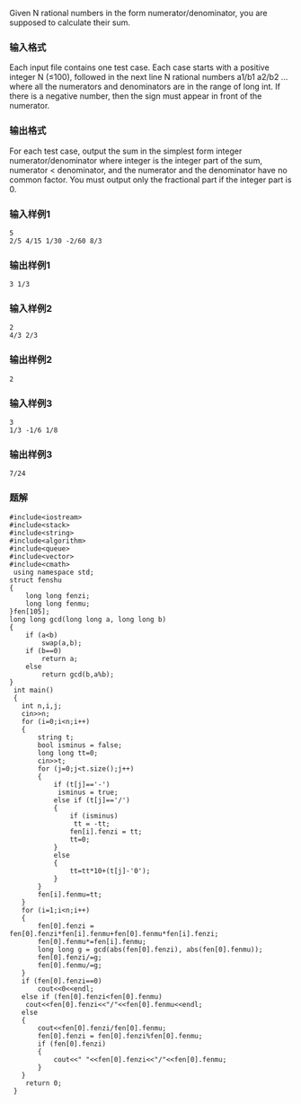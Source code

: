 Given N rational numbers in the form numerator/denominator, you are supposed to calculate their sum.
### 输入格式
Each input file contains one test case. Each case starts with a positive integer N (≤100), followed in the next line N rational numbers a1/b1 a2/b2 ... where all the numerators and denominators are in the range of long int. If there is a negative number, then the sign must appear in front of the numerator.
### 输出格式
For each test case, output the sum in the simplest form integer numerator/denominator where integer is the integer part of the sum, numerator < denominator, and the numerator and the denominator have no common factor. You must output only the fractional part if the integer part is 0.
### 输入样例1
```
5
2/5 4/15 1/30 -2/60 8/3
```
### 输出样例1
```
3 1/3
```
### 输入样例2
```
2
4/3 2/3
```
### 输出样例2
```
2
```
### 输入样例3
```
3
1/3 -1/6 1/8
```
### 输出样例3
```
7/24
```

### 题解
```
#include<iostream>
#include<stack>
#include<string>
#include<algorithm>
#include<queue>
#include<vector>
#include<cmath>
 using namespace std;
struct fenshu
{
    long long fenzi;
    long long fenmu;
}fen[105];
long long gcd(long long a, long long b)
{
    if (a<b)
        swap(a,b);
    if (b==0)
        return a;
    else
        return gcd(b,a%b);
}
 int main()
 {
   int n,i,j;
   cin>>n;
   for (i=0;i<n;i++)
   {
       string t;
       bool isminus = false;
       long long tt=0;
       cin>>t;
       for (j=0;j<t.size();j++)
       {
           if (t[j]=='-')
            isminus = true;
           else if (t[j]=='/')
           {
               if (isminus)
                tt = -tt;
               fen[i].fenzi = tt;
               tt=0;
           }
           else
           {
               tt=tt*10+(t[j]-'0');
           }
       }
       fen[i].fenmu=tt;
   }
   for (i=1;i<n;i++)
   {
       fen[0].fenzi = fen[0].fenzi*fen[i].fenmu+fen[0].fenmu*fen[i].fenzi;
       fen[0].fenmu*=fen[i].fenmu;
       long long g = gcd(abs(fen[0].fenzi), abs(fen[0].fenmu));
       fen[0].fenzi/=g;
       fen[0].fenmu/=g;
   }
   if (fen[0].fenzi==0)
       cout<<0<<endl;
   else if (fen[0].fenzi<fen[0].fenmu)
    cout<<fen[0].fenzi<<"/"<<fen[0].fenmu<<endl;
   else
   {
       cout<<fen[0].fenzi/fen[0].fenmu;
       fen[0].fenzi = fen[0].fenzi%fen[0].fenmu;
       if (fen[0].fenzi)
       {
           cout<<" "<<fen[0].fenzi<<"/"<<fen[0].fenmu;
       }
   }
    return 0;
 }
```
